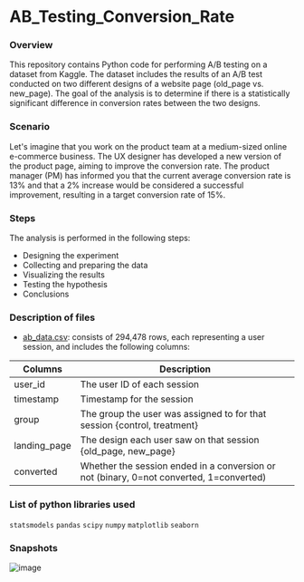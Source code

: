 # AB_Testing_Conversion_Rate

### Overview
This repository contains Python code for performing A/B testing on a dataset from Kaggle. The dataset includes the results of an A/B test conducted on two different designs of a website page (old_page vs. new_page). The goal of the analysis is to determine if there is a statistically significant difference in conversion rates between the two designs.

### Scenario
Let's imagine that you work on the product team at a medium-sized online e-commerce business. The UX designer has developed a new version of the product page, aiming to improve the conversion rate. The product manager (PM) has informed you that the current average conversion rate is 13% and that a 2% increase would be considered a successful improvement, resulting in a target conversion rate of 15%.

### Steps
The analysis is performed in the following steps:

- Designing the experiment
- Collecting and preparing the data
- Visualizing the results
- Testing the hypothesis
- Conclusions

### Description of files
- [ab_data.csv](https://www.kaggle.com/datasets/zhangluyuan/ab-testing?select=ab_data.csv): consists of 294,478 rows, each representing a user session, and includes the following columns:

| Columns  | Description |
| ------------- | ------------- |
| user_id | The user ID of each session |
| timestamp | Timestamp for the session |
| group | The group the user was assigned to for that session {control, treatment} |
| landing_page | The design each user saw on that session {old_page, new_page} |
| converted | Whether the session ended in a conversion or not (binary, 0=not converted, 1=converted) |

### List of python libraries used
`statsmodels` `pandas` `scipy` `numpy` `matplotlib` `seaborn`

### Snapshots
![image](https://github.com/yangfuchun/AB_Testing_Conversion_Rate/assets/100629848/eeffc4f8-f520-4303-8018-a360284649cb)




